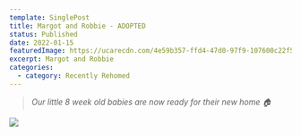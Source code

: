 ```yaml
---
template: SinglePost
title: Margot and Robbie - ADOPTED
status: Published
date: 2022-01-15
featuredImage: https://ucarecdn.com/4e59b357-ffd4-47d0-97f9-107600c22f55/-/crop/526x439/0,98/-/preview/
excerpt: Margot and Robbie
categories:
  - category: Recently Rehomed
---
```

> *Our little 8 week old babies are now ready for their new home 🏠*

![](https://ucarecdn.com/2edf04b6-1eda-49e4-9ce6-ad3f06072f36/)